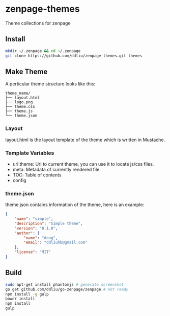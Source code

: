 # zenpage-themes

Theme collections for zenpage

## Install

```bash
mkdir ~/.zenpage && cd ~/.zenpage
git clone https://github.com/ddliu/zenpage-themes.git themes
```

## Make Theme

A perticular theme structure looks like this:

```
theme_name/
├── layout.html
├── logo.png
├── theme.css
├── theme.js
└── theme.json
```

### Layout

layout.html is the layout template of the theme which is written in Mustache.

### Template Variables

- url.theme: Url to current theme, you can use it to locate js/css files.
- meta: Metadata of currently rendered file.
- TOC: Table of contents
- config


### theme.json

theme.json contains information of the theme, here is an example:

```json
{
    "name": "simple",
    "description": "Simple theme",
    "version": "0.1.0",
    "author": {
        "name": "dong",
        "email": "ddliuhb@gmail.com"
    },
    "license": "MIT"
}
```

## Build

```bash
sudo apt-get install phantomjs # generate screenshot
go get github.com/ddliu/go-zenpage/zenpage # not ready
npm install -g gulp
bower install
npm install
gulp
```